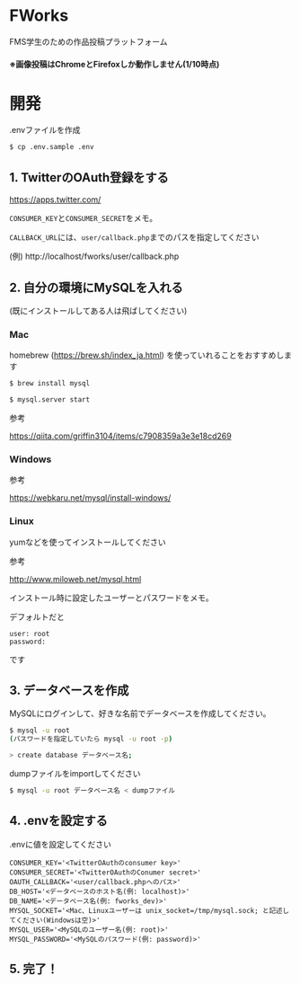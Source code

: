 # FWorks
FMS学生のための作品投稿プラットフォーム

#### ※画像投稿はChromeとFirefoxしか動作しません(1/10時点)

# 開発
.envファイルを作成
```sh
$ cp .env.sample .env
```

## 1. TwitterのOAuth登録をする
https://apps.twitter.com/

`CONSUMER_KEY`と`CONSUMER_SECRET`をメモ。

`CALLBACK_URL`には、`user/callback.php`までのパスを指定してください

(例) http://localhost/fworks/user/callback.php

## 2. 自分の環境にMySQLを入れる
(既にインストールしてある人は飛ばしてください)

### Mac
homebrew (https://brew.sh/index_ja.html) を使っていれることをおすすめします

```sh
$ brew install mysql

$ mysql.server start
```

参考

https://qiita.com/griffin3104/items/c7908359a3e3e18cd269

### Windows

参考

https://webkaru.net/mysql/install-windows/

### Linux

yumなどを使ってインストールしてください

参考

http://www.miloweb.net/mysql.html


インストール時に設定したユーザーとパスワードをメモ。

デフォルトだと
```
user: root
password:
```
です

## 3. データベースを作成

MySQLにログインして、好きな名前でデータベースを作成してください。
```sh
$ mysql -u root
(パスワードを指定していたら mysql -u root -p)

> create database データベース名;
```

dumpファイルをimportしてください
```sh
$ mysql -u root データベース名 < dumpファイル
```

## 4. .envを設定する

.envに値を設定してください

```
CONSUMER_KEY='<TwitterOAuthのconsumer key>'
CONSUMER_SECRET='<TwitterOAuthのConumer secret>'
OAUTH_CALLBACK='<user/callback.phpへのパス>'
DB_HOST='<データベースのホスト名(例: localhost)>'
DB_NAME='<データベース名(例: fworks_dev)>'
MYSQL_SOCKET='<Mac、Linuxユーザーは unix_socket=/tmp/mysql.sock; と記述してください(Windowsは空)>'
MYSQL_USER='<MySQLのユーザー名(例: root)>'
MYSQL_PASSWORD='<MySQLのパスワード(例: password)>'
```

## 5. 完了！
